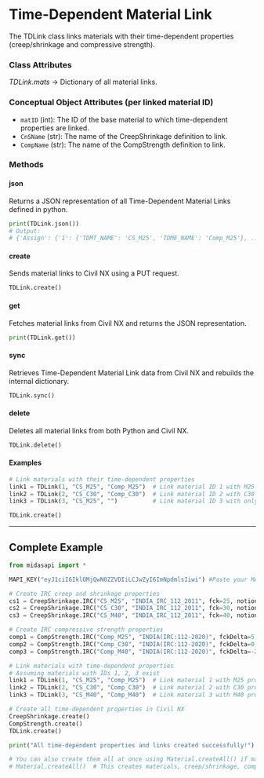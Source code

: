 # Time-Dependent Material Link

The TDLink class links materials with their time-dependent properties (creep/shrinkage and compressive strength).

### Class Attributes
*TDLink.mats* -> Dictionary of all material links.

### Conceptual Object Attributes (per linked material ID)
* `matID` (int): The ID of the base material to which time-dependent properties are linked.
* `CnSName` (str): The name of the CreepShrinkage definition to link.
* `CompName` (str): The name of the CompStrength definition to link.

### Methods

#### json
Returns a JSON representation of all Time-Dependent Material Links defined in python.

```py
print(TDLink.json())
# Output:
# {'Assign': {'1': {'TDMT_NAME': 'CS_M25', 'TDME_NAME': 'Comp_M25'}, ...}}
```

#### create
Sends material links to Civil NX using a PUT request.

```py
TDLink.create()
```

#### get
Fetches material links from Civil NX and returns the JSON representation.

```py
print(TDLink.get())
```

#### sync
Retrieves Time-Dependent Material Link data from Civil NX and rebuilds the internal dictionary.

```py
TDLink.sync()
```

#### delete
Deletes all material links from both Python and Civil NX.

```py
TDLink.delete()
```

#### Examples
```py
# Link materials with their time-dependent properties
link1 = TDLink(1, "CS_M25", "Comp_M25")  # Link material ID 1 with M25 properties
link2 = TDLink(2, "CS_C30", "Comp_C30")  # Link material ID 2 with C30 properties
link3 = TDLink(3, "CS_M25", "")          # Link material ID 3 with only creep/shrinkage

TDLink.create()
```

---

## Complete Example

```py
from midasapi import *

MAPI_KEY("eyJ1ciI6IklOMjQwN0ZZVDIiLCJwZyI6ImNpdmlsIiwi") #Paste your MAPI Key

# Create IRC creep and shrinkage properties
cs1 = CreepShrinkage.IRC("CS_M25", "INDIA_IRC_112_2011", fck=25, notionalSize=150, relHumidity=75, ageShrinkage=7, typeCement='R', id=1)
cs2 = CreepShrinkage.IRC("CS_C30", "INDIA_IRC_112_2011", fck=30, notionalSize=200, relHumidity=70, ageShrinkage=3, typeCement='NR', id=2)
cs3 = CreepShrinkage.IRC("CS_M40", "INDIA_IRC_112_2011", fck=40, notionalSize=250, relHumidity=65, ageShrinkage=28, typeCement='R', id=3)

# Create IRC compressive strength properties
comp1 = CompStrength.IRC("Comp_M25", "INDIA(IRC:112-2020)", fckDelta=5, typeCement=1, typeAggregate=0, id=1)
comp2 = CompStrength.IRC("Comp_C30", "INDIA(IRC:112-2020)", fckDelta=0, typeCement=2, typeAggregate=1, id=2)
comp3 = CompStrength.IRC("Comp_M40", "INDIA(IRC:112-2020)", fckDelta=-2, typeCement=1, typeAggregate=0, id=3)

# Link materials with time-dependent properties
# Assuming materials with IDs 1, 2, 3 exist
link1 = TDLink(1, "CS_M25", "Comp_M25")  # Link material 1 with M25 properties
link2 = TDLink(2, "CS_C30", "Comp_C30")  # Link material 2 with C30 properties
link3 = TDLink(3, "CS_M40", "Comp_M40")  # Link material 3 with M40 properties

# Create all time-dependent properties in Civil NX
CreepShrinkage.create()
CompStrength.create()
TDLink.create()

print("All time-dependent properties and links created successfully!")

# You can also create them all at once using Material.createAll() if materials exist
# Material.createAll()  # This creates materials, creep/shrinkage, compressive strength, and links
```